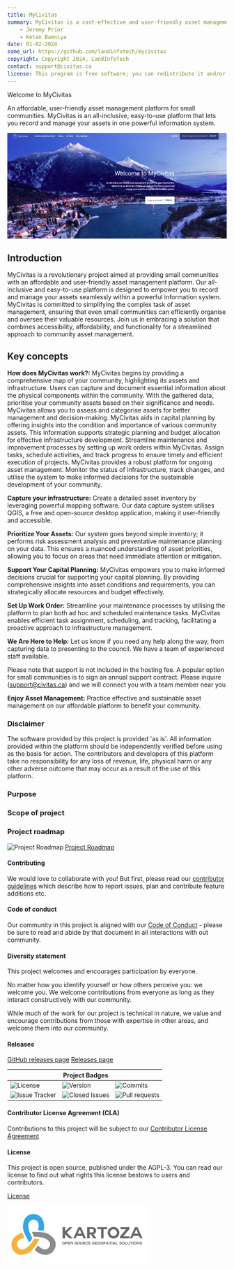 ```yaml
---
title: MyCivitas
summary: MyCivitas is a cost-effective and user-friendly asset management platform designed specifically for small communities. This comprehensive solution offers an all-inclusive and easy-to-use platform, empowering users to efficiently record and manage their assets within a powerful information system. With MyCivitas, communities can streamline their asset management processes, ensuring a seamless and effective approach to organising and overseeing their valuable resources.
    - Jeremy Prior
    - Ketan Bamniya
date: 01-02-2024
some_url: https://github.com/landinfotech/mycivitas
copyright: Copyright 2024, LandInfoTech
contact: support@civitas.ca
license: This program is free software; you can redistribute it and/or modify it under the terms of the GNU Affero General Public License as published by the Free Software Foundation; either version 3 of the License, or (at your option) any later version.
---
```


Welcome to MyCivitas

An affordable, user-friendly asset management platform for small communities.
MyCivitas is an all-inclusive, easy-to-use platform that lets you record and manage your assets in one powerful information system.

![mycivitas](./img/home-1.png)

## Introduction

MyCivitas is a revolutionary project aimed at providing small communities with an affordable and user-friendly asset management platform. Our all-inclusive and easy-to-use platform is designed to empower you to record and manage your assets seamlessly within a powerful information system. MyCivitas is committed to simplifying the complex task of asset management, ensuring that even small communities can efficiently organise and oversee their valuable resources. Join us in embracing a solution that combines accessibility, affordability, and functionality for a streamlined approach to community asset management.

## Key concepts

**How does MyCivitas work?:** MyCivitas begins by providing a comprehensive map of your community, highlighting its assets and infrastructure. Users can capture and document essential information about the physical components within the community. With the gathered data, prioritise your community assets based on their significance and needs. MyCivitas allows you to assess and categorise assets for better management and decision-making. MyCivitas aids in capital planning by offering insights into the condition and importance of various community assets. This information supports strategic planning and budget allocation for effective infrastructure development. Streamline maintenance and improvement processes by setting up work orders within MyCivitas. Assign tasks, schedule activities, and track progress to ensure timely and efficient execution of projects. MyCivitas provides a robust platform for ongoing asset management. Monitor the status of infrastructure, track changes, and utilise the system to make informed decisions for the sustainable development of your community.

**Capture your infrastructure:** Create a detailed asset inventory by leveraging powerful mapping software. Our data capture system utilises QGIS, a free and open-source desktop application, making it user-friendly and accessible.

**Prioritize Your Assets:** Our system goes beyond simple inventory; it performs risk assessment analysis and preventative maintenance planning on your data. This ensures a nuanced understanding of asset priorities, allowing you to focus on areas that need immediate attention or mitigation.

**Support Your Capital Planning:** MyCivitas empowers you to make informed decisions crucial for supporting your capital planning. By providing comprehensive insights into asset conditions and requirements, you can strategically allocate resources and budget effectively.

**Set Up Work Order:** Streamline your maintenance processes by utilising the platform to plan both ad hoc and scheduled maintenance tasks. MyCivitas enables efficient task assignment, scheduling, and tracking, facilitating a proactive approach to infrastructure management.

**We Are Here to Help:** Let us know if you need any help along the way, from capturing data to presenting to the council. We have a team of experienced staff available.

Please note that support is not included in the hosting fee. A popular option for small communities is to sign an annual support contract. Please inquire (support@civitas.ca) and we will connect you with a team member near you

**Enjoy Asset Management:** Practice effective and sustainable asset management on our affordable platform to benefit your community.

### Disclaimer

<div class="admonition warning">
The software provided by this project is provided 'as is'. All information provided
within the platform should be independently verified before using as the basis for
action. The contributors and developers of this platform take no responsibility
for any loss of revenue, life, physical harm or any other adverse outcome that may
occur as a result of the use of this platform.
</div>

### Purpose

### Scope of project

### Project roadmap

![Project Roadmap]()
[Project Roadmap]()
<!-- Either insert link to roadmap or actual roadmap (Speak to team leads) -->

#### Contributing

We would love to collaborate with you! But first, please read our [contributor
guidelines](about/contributing.md) which describe how to report
issues, plan and contribute feature additions etc.

#### Code of conduct

Our community in this project is aligned with our [Code of
Conduct](about/code-of-conduct.md) - please be sure to read and abide by that
document in all interactions with out community.

#### Diversity statement

This project welcomes and encourages participation by everyone.

No matter how you identify yourself or how others perceive you: we welcome you.
We welcome contributions from everyone as long as they interact constructively
with our community.

While much of the work for our project is technical in nature, we value and
encourage contributions from those with expertise in other areas, and welcome
them into our community.

<!-- ## Project partners -->

<!-- Insert Project Partner Logos and/or Links -->
<!-- ![Project Partner 1]()
[Project Partner 1]() -->

#### Releases

<!-- Insert links to release pages, change as needed -->
[GitHub releases page]()
[Releases page]()

| | **Project Badges** | |
| ----------------------- | ----------------------- | ----------------------- |
| ![License](https://img.shields.io/github/license/landinfotech/mycivitas.svg) | ![Version](https://img.shields.io/github/release/landinfotech/mycivitas.svg) | ![Commits](https://img.shields.io/github/commits-since/landinfotech/mycivitas/{version}.svg) |
| ![Issue Tracker](https://img.shields.io/github/issues/landinfotech/mycivitas.svg) | ![Closed Issues](https://img.shields.io/github/issues-closed/landinfotech/mycivitas.svg) | ![Pull requests](https://img.shields.io/github/issues-pr/landinfotech/mycivitas.svg) |

#### Contributor License Agreement (CLA)
<!-- Insert links to CLA -->
Contributions to this project will be subject to our [Contributor License Agreement]()

#### License

This project is open source, published under the AGPL-3.
You can read our license to find out what rights this license bestows to users and contributors.

[License](about/license.md)

<!-- Keep the Kartoza Logo at the bottom of the page if the project allows -->
![Kartoza Logo](img/KartozaLogo-320x132.png)
